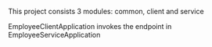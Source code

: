 This project consists 3 modules: common, client and service

EmployeeClientApplication invokes the endpoint in EmployeeServiceApplication
